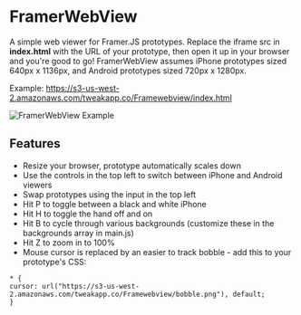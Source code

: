 FramerWebView
=============

A simple web viewer for Framer.JS prototypes. Replace the iframe src in **index.html** with the URL of your prototype, then open it up in your browser and you're good to go! FramerWebView assumes iPhone prototypes sized 640px x 1136px, and Android prototypes sized 720px x 1280px.

Example: https://s3-us-west-2.amazonaws.com/tweakapp.co/Framewebview/index.html

![FramerWebView Example](https://s3-us-west-2.amazonaws.com/tweakapp.co/Framewebview/framerwebview.png)

Features
--------
* Resize your browser, prototype automatically scales down
* Use the controls in the top left to switch between iPhone and Android viewers
* Swap prototypes using the input in the top left
* Hit P to toggle between a black and white iPhone
* Hit H to toggle the hand off and on
* Hit B to cycle through various backgrounds (customize these in the backgrounds array in main.js)
* Hit Z to zoom in to 100%
* Mouse cursor is replaced by an easier to track bobble - add this to your prototype's CSS:

```
* {
cursor: url("https://s3-us-west-2.amazonaws.com/tweakapp.co/Framewebview/bobble.png"), default;
}
```
